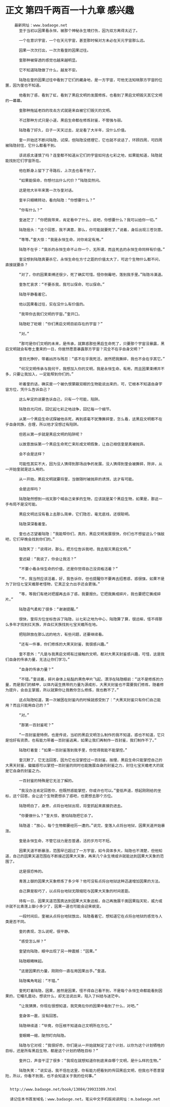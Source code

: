 # 正文 第四千两百一十九章 感兴趣
        最新网址：www.badaoge.net
          至于当初以因果看永恒，被那个神秘永生境打伤，因为双方离得太近了。
      
          一个在意识宇宙，一个在天元宇宙，甚至那时候对方未必在天元宇宙那么远。
      
          因果一次次打出，一次次看奎的因果过往。
      
          奎那种被穿透的感觉也越来越明显。
      
          它不知道陆隐做了什么，越发不安。
      
          陆隐在奎的因果过往中看到了它们的藏身地，是一方宇宙，可他无法知晓那方宇宙的位置，因为奎也不知道。
      
          他看到了惑，看到了虹，看到了黑启文明的发展修炼，也看到了黑启文明毁灭其它文明的一幕幕。
      
          奎那种拖延老四的攻击方式就是来自被它们毁灭的文明。
      
          不过那种方式只是小道，黑启生命都在修炼封鉴，不管强与弱。
      
          陆隐看了好久，日子一天天过去，足足看了大半年，没什么价值。
      
          奎一开始还不断问陆隐，试探，但陆隐没搭理它，它也就不说话了，环顾四周，可四周被陆隐封住，它什么都看不到。
      
          该说惑太谨慎了吗？连奎都不知道从它们的宇宙如何去七彩之地，如果能知道，陆隐就能找到它们宇宙所在。
      
          他在断身上留下了寻路石，上次去也看不到了。
      
          “如果能保命，你想付出什么代价？”陆隐突然问。
      
          这是他大半年来第一次与奎对话。
      
          奎半只眼睛转动，看向陆隐：“你想要什么？”
      
          “你有什么？”
      
          奎迷茫了：“你把我带来，肯定看中了什么，说吧，你想要什么？我可以给你一切。”
      
          陆隐摇头：“这个回答，我不满意，那么，你可能就要死了。”说着，身后出现三苍剑意。
      
          “等等。”奎大惊：“我是永恒生命，对你肯定有用。”
      
          陆隐不在乎：“我杀的永恒生命不止你一个，无所谓，而且死去的永恒生命同样有价值。”
      
          奎没想到陆隐真要杀它，永恒生命在方寸之距的价值太大了，可这个生物什么都不问，直接就要杀？
      
          “对了，你的因果束缚还很少，死了确实可惜，怪你倒霉吧，落到我手里。”陆隐冷漠道。
      
          奎急忙哀求：“不要杀我，我可以保命，可以保命。”
      
          陆隐平静看着它。
      
          他以因果看过往，实在没什么有价值的。
      
          “我带你去我们文明的宇宙。”奎开口。
      
          陆隐眨了眨眼：“你们黑启文明目前存在的宇宙？”
      
          “对。”
      
          “那可是你们文明的未来，是传承，就算惑那些黑启生命死了，只要那个宇宙没暴露，黑启文明就会有卷土重来的一日，你居然愿意暴露那方宇宙？完全不在乎自身文明？”
      
          奎目光狰狞，带着凶厉与残忍：“惑不在乎我死活，居然把我撕碎，我也不会在乎其它。”
      
          “何况文明传承与我何干，我想加入你的文明，我是永恒生命，有用，而且因果束缚并不多，只要让我加入，一定能帮到你们的。”
      
          听着奎的话，确实是一个被仇恨蒙蔽双眼的生物能说出来的，可，它根本不知道自身宇宙方位，凭什么告诉自己？
      
          这么牟定的说要告诉自己，只有一个可能，陷阱。
      
          陆隐目光闪烁，回忆起七彩之地战争，回忆每一个细节。
      
          从第一个黑启生命试探被他杀死，再到惑毫不犹豫撕碎奎，怎么看，这黑启文明都不在乎自身同族，合理，所以他才没想过有陷阱。
      
          但若从第一步就是黑启文明的陷阱呢？
      
          以故意放纵第一个黑启生命死亡来形成文明假象，让自己相信奎是真被抛弃。
      
          会不会是这样？
      
          可能性其实不大，因为没人猜得到那场战争的发展，没人猜得到奎会被撕碎，除非，从一开始奎就是这么用的。
      
          从一开始，黑启文明就要将奎，当做随时被抛弃的诱饵，这才有可能。
      
          会是这样吗？
      
          陆隐陡然想到一线天那个喊自己亲爹的生物，应该就是某个黑启生物，如果是，那这一手布局不是没可能。
      
          黑启文明远没有看上去那么简单，它们隐忍，毫无底线，还很聪明。
      
          陆隐深深看着奎。
      
          奎也忐忑望着陆隐：“我能帮你们，真的，黑启文明发展很快，你们也不想留这么个强敌吧，它们早晚会找到你们的。”
      
          陆隐笑了：“说得对，那么，把方位告诉我吧，我去毁灭黑启文明。”
      
          奎迟疑：“我说了，你会让我活？”
      
          “不要小看永恒生命的价值，还是你觉得自己没资格活着？”
      
          “不，我当然应该活着，好，我告诉你，但也提醒你不要再去招惹惑，惑很强，如果不是为了封住七宝天蟾那老怪物，它真正全力出手还会更强。”
      
          “等，等我们有绝对把握再去杀了惑，我要报仇，它把我撕成碎片，我也要把它撕成碎片。”
      
          陆隐语气柔和了很多：“谢谢提醒。”
      
          很快，奎将方位坐标告诉了陆隐，以七彩之地为中心，陆隐算了算，很远嘛，怪不得那么多年才找到扛天族，并自扛天族找到七宝天蟾所在地。
      
          把陷阱放在那么远的地方，有些问题，还要继续看。
      
          “还有一件事，你们修炼的大黑天封鉴，我很感兴趣。”
      
          奎不意外：“凡是与我黑启文明有过接触的文明，都对大黑天封鉴感兴趣，可惜，这是我们自身的传承力量，无法让你们学习。”
      
          “自身的传承力量？”
      
          “不错。”奎说着，碎片身体上粘黏的黑色甲片飞起，漂浮在陆隐眼前：“这不是修炼的力量，而是我们的鳞甲，以体内诞生携带的力量为源成形，大黑天封鉴也不需要我们修炼，随着修为提升，会自主掌握，所以就算你让我教你怎么修炼，我也教不了。”
      
          这点陆隐知道，第一次被困在封鉴内的时候就感受到了：“大黑天封鉴只有你们自己能用？而且只能用自己的？”
      
          “对。”
      
          “那第一百封鉴呢？”
      
          “一百封鉴是特例，也是传说，当初的黑启文明怎么制作的我不知道，惑也不知道，它只是恰好有资质，也有能力带着一百封鉴逃离，如果让我们再制作一百封鉴，我们制作不了。”
      
          陆隐盯着奎：“如果一百封鉴落到我手里，你觉得我能不能掌控。”
      
          奎沉默了，它无法回答，因为它也没掌控过一百封鉴，按理，黑启生命只能掌控自己的大黑天封鉴，偏偏惑可以掌控一百封鉴的同时也能施展自身的封鉴之力，封住七宝天蟾老大的就是它自身的封鉴之力。
      
          一百封鉴的特殊是它无法了解的。
      
          “我没办法肯定回答你，但既然惑能掌控，你或许也可以。”奎低声道，想起刚刚给的坐标，这个回答，会让这个生物更想杀了惑吧，也更想去那个方位。
      
          陆隐明白了，身旁，点将台地狱出现，将奎抓起来直接扔进去。
      
          “你要做什么？”奎大惊，害怕陆隐把它杀了。
      
          陆隐道：“放心，每个生物都要经历一遭的。”说完，奎落入点将台地狱，因果天道开始暴涨。
      
          奎是永恒生命，不管它战力是否普通，活的岁月可不短。
      
          因果天道不断暴涨，范围早已超过了一方宇宙，如今具体多大，陆隐也不清楚，但他知道，自己的因果天道范围在不断接近因果大天象，再来几个永生境或许就能达到因果大天象的范围了。
      
          这是很恐怖的。
      
          青莲上御的因果大天象修炼了多少年？他可没有点将台地狱这种迅速增加因果的方法。
      
          自己算是取巧了，以点将台地狱无限缩短与因果大天象的时间差距。
      
          待有一日，因果天道范围真达到因果大天象这般，自己再施展千面因果指天轮，威力或许就不比青莲上御小多少了，因果一道也可能会迎来蜕变。
      
          一段时间后，奎被从点将台地狱放出，陆隐看着它，想知道它在点将台地狱的感觉与人类是否不同。
      
          奎的表现，怎么说呢，很平静。
      
          “感受怎么样？”
      
          奎望向陆隐，眼中出现了另一种震撼：“因果。”
      
          陆隐眼睛眯起。
      
          “这是因果的力量，刚刚你一直在用因果出手。”奎道。
      
          陆隐嘴角弯起：“不错。”
      
          奎死盯着陆隐，因果，居然是因果，怪不得自己看不到，不是每个永恒生命都能看到因果的，它瞳孔震动，想说什么，却无法说出来，陷入了纠结与迷茫中。
      
          “让我猜猜，你现在很想知道，我究竟在你的因果中看到了什么，对吧。”
      
          奎身体一震，没有回答。
      
          陆隐继续道：“毕竟，你压根不知道自己文明所在方位。”
      
          奎眼睛一缩，陡然盯向陆隐。
      
          陆隐与它对视：“我很好奇，你们是从一开始就制定了这个计划，以你为这个计划牺牲的目标，还是所有黑启生物，都是这个计划的牺牲目标？”
      
          奎开口，声音干涩了很多：“我现在就想知道你到底来自哪个文明，是什么样的生物。”
      
          陆隐失笑：“说实话，我不信在这里，你有能力把看到的传回黑启文明，但我也不愿意冒险，所以，你看不到我，也不会知道关于我的任何事。”
      
      
      http://www.badaoge.net/book/13084/39933309.html
      
      请记住本书首发域名：www.badaoge.net。笔尖中文手机版阅读网址：m.badaoge.net